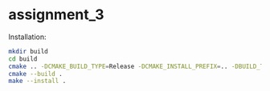 # assignment_3

Installation:

```bash
mkdir build
cd build
cmake .. -DCMAKE_BUILD_TYPE=Release -DCMAKE_INSTALL_PREFIX=.. -DBUILD_TESTING=ON
cmake --build .
make --install .
```
